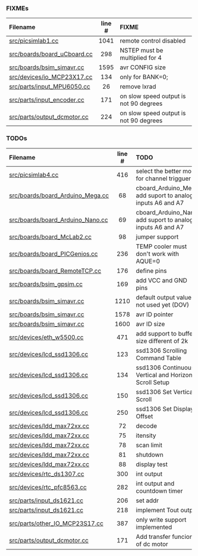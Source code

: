 ### FIXMEs
| Filename | line # | FIXME |
|:------|:------:|:------|
| [src/picsimlab1.cc](src/picsimlab1.cc#L1041) | 1041 | remote control disabled |
| [src/boards/board_uCboard.cc](src/boards/board_uCboard.cc#L298) | 298 | NSTEP must be multiplied for 4 |
| [src/boards/bsim_simavr.cc](src/boards/bsim_simavr.cc#L1595) | 1595 | avr CONFIG size |
| [src/devices/io_MCP23X17.cc](src/devices/io_MCP23X17.cc#L134) | 134 | only for BANK=0; |
| [src/parts/input_MPU6050.cc](src/parts/input_MPU6050.cc#L26) | 26 | remove lxrad |
| [src/parts/input_encoder.cc](src/parts/input_encoder.cc#L171) | 171 | on slow speed output is not 90 degrees |
| [src/parts/output_dcmotor.cc](src/parts/output_dcmotor.cc#L224) | 224 | on slow speed output is not 90 degrees |

### TODOs
| Filename | line # | TODO |
|:------|:------:|:------|
| [src/picsimlab4.cc](src/picsimlab4.cc#L416) | 416 | select the better mode for channel trigguer |
| [src/boards/board_Arduino_Mega.cc](src/boards/board_Arduino_Mega.cc#L68) | 68 | cboard_Arduino_Mega: add suport to analog inputs A6 and A7 |
| [src/boards/board_Arduino_Nano.cc](src/boards/board_Arduino_Nano.cc#L69) | 69 | cboard_Arduino_Nano: add suport to analog inputs A6 and A7 |
| [src/boards/board_McLab2.cc](src/boards/board_McLab2.cc#L98) | 98 | jumper support |
| [src/boards/board_PICGenios.cc](src/boards/board_PICGenios.cc#L236) | 236 | TEMP cooler must don't work with AQUE=0 |
| [src/boards/board_RemoteTCP.cc](src/boards/board_RemoteTCP.cc#L176) | 176 | define pins |
| [src/boards/bsim_gpsim.cc](src/boards/bsim_gpsim.cc#L169) | 169 | add VCC and GND pins |
| [src/boards/bsim_simavr.cc](src/boards/bsim_simavr.cc#L1210) | 1210 | default output value is not used yet (DOV) |
| [src/boards/bsim_simavr.cc](src/boards/bsim_simavr.cc#L1578) | 1578 | avr ID pointer |
| [src/boards/bsim_simavr.cc](src/boards/bsim_simavr.cc#L1600) | 1600 | avr ID size |
| [src/devices/eth_w5500.cc](src/devices/eth_w5500.cc#L471) | 471 | add support to buffer size different of 2k |
| [src/devices/lcd_ssd1306.cc](src/devices/lcd_ssd1306.cc#L123) | 123 | ssd1306 Scrolling Command Table |
| [src/devices/lcd_ssd1306.cc](src/devices/lcd_ssd1306.cc#L134) | 134 | ssd1306 Continuous Vertical and Horizontal Scroll Setup |
| [src/devices/lcd_ssd1306.cc](src/devices/lcd_ssd1306.cc#L150) | 150 | ssd1306 Set Vertical Scroll |
| [src/devices/lcd_ssd1306.cc](src/devices/lcd_ssd1306.cc#L250) | 250 | ssd1306 Set Display Offset |
| [src/devices/ldd_max72xx.cc](src/devices/ldd_max72xx.cc#L72) | 72 | decode |
| [src/devices/ldd_max72xx.cc](src/devices/ldd_max72xx.cc#L75) | 75 | itensity |
| [src/devices/ldd_max72xx.cc](src/devices/ldd_max72xx.cc#L78) | 78 | scan limit |
| [src/devices/ldd_max72xx.cc](src/devices/ldd_max72xx.cc#L81) | 81 | shutdown |
| [src/devices/ldd_max72xx.cc](src/devices/ldd_max72xx.cc#L88) | 88 | display test |
| [src/devices/rtc_ds1307.cc](src/devices/rtc_ds1307.cc#L300) | 300 | int output |
| [src/devices/rtc_pfc8563.cc](src/devices/rtc_pfc8563.cc#L282) | 282 | int output and countdown timer |
| [src/parts/input_ds1621.cc](src/parts/input_ds1621.cc#L206) | 206 | set addr |
| [src/parts/input_ds1621.cc](src/parts/input_ds1621.cc#L218) | 218 | implement Tout output |
| [src/parts/other_IO_MCP23S17.cc](src/parts/other_IO_MCP23S17.cc#L387) | 387 | only write support implemented |
| [src/parts/output_dcmotor.cc](src/parts/output_dcmotor.cc#L171) | 171 | Add transfer funcion of dc motor |
